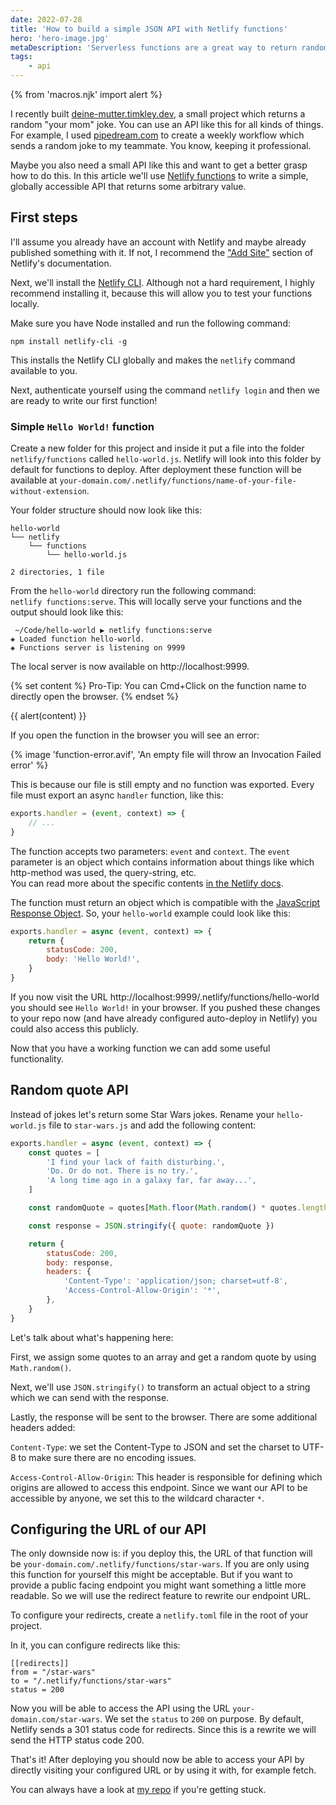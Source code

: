 ```yaml
---
date: 2022-07-28
title: 'How to build a simple JSON API with Netlify functions'
hero: 'hero-image.jpg'
metaDescription: 'Serverless functions are a great way to return random strings as JSON'
tags:
    - api
---
```


{% from 'macros.njk' import alert %}

I recently built [deine-mutter.timkley.dev](https://deine-mutter.timkley.dev/), a small project which returns a random "your mom" joke. You can use an API like this for all kinds of things. For example, I used [pipedream.com](https://pipedream.com/https://pipedream.com/) to create a weekly workflow which sends a random joke to my teammate. You know, keeping it professional.

Maybe you also need a small API like this and want to get a better grasp how to do this. In this article we'll use [Netlify functions](https://docs.netlify.com/functions/overview/) to write a simple, globally accessible API that returns some arbitrary value.

## First steps

I'll assume you already have an account with Netlify and maybe already published something with it. If not, I recommend the ["Add Site"](https://docs.netlify.com/welcome/add-new-site/) section of Netlify's documentation.

Next, we'll install the [Netlify CLI](https://docs.netlify.com/cli/get-started/). Although not a hard requirement, I highly recommend installing it, because this will allow you to test your functions locally.

Make sure you have Node installed and run the following command:

```shell
npm install netlify-cli -g
```

This installs the Netlify CLI globally and makes the `netlify` command available to you.

Next, authenticate yourself using the command `netlify login` and then we are ready to write our first function!

### Simple `Hello World!` function

Create a new folder for this project and inside it put a file into the folder `netlify/functions` called `hello-world.js`. Netlify will look into this folder by default for functions to deploy. After deployment these function will be available at `your-domain.com/.netlify/functions/name-of-your-file-without-extension`.

Your folder structure should now look like this:

```shell
hello-world
└── netlify
    └── functions
        └── hello-world.js

2 directories, 1 file
```

From the `hello-world` directory run the following command:  
`netlify functions:serve`. This will locally serve your functions and the output should look like this:

```
 ~/Code/hello-world ▶ netlify functions:serve
◈ Loaded function hello-world.
◈ Functions server is listening on 9999
```

The local server is now available on http://localhost:9999.

{% set content %}
Pro-Tip: You can Cmd+Click on the function name to directly open the browser.
{% endset %}

{{ alert(content) }}

If you open the function in the browser you will see an error:

{% image 'function-error.avif', 'An empty file will throw an Invocation Failed error' %}

This is because our file is still empty and no function was exported. Every file must export an async `handler` function, like this:

```javascript
exports.handler = (event, context) => {
	// ...
}
```

The function accepts two parameters: `event` and `context`. The `event` parameter is an object which contains information about things like which http-method was used, the query-string, etc.  
You can read more about the specific contents [in the Netlify docs](https://docs.netlify.com/functions/build-with-javascript/#synchronous-function-format).

The function must return an object which is compatible with the [JavaScript Response Object](https://developer.mozilla.org/en-US/docs/Web/API/Response/Response). So, your `hello-world` example could look like this:

```javascript
exports.handler = async (event, context) => {
	return {
		statusCode: 200,
		body: 'Hello World!',
	}
}
```

If you now visit the URL http://localhost:9999/.netlify/functions/hello-world you should see `Hello World!` in your browser. If you pushed these changes to your repo now (and have already configured auto-deploy in Netlify) you could also access this publicly.

Now that you have a working function we can add some useful functionality.

## Random quote API

Instead of jokes let's return some Star Wars jokes. Rename your `hello-world.js` file to `star-wars.js` and add the following content:

```javascript
exports.handler = async (event, context) => {
	const quotes = [
		'I find your lack of faith disturbing.',
		'Do. Or do not. There is no try.',
		'A long time ago in a galaxy far, far away...',
	]

	const randomQuote = quotes[Math.floor(Math.random() * quotes.length)]

	const response = JSON.stringify({ quote: randomQuote })

	return {
		statusCode: 200,
		body: response,
		headers: {
			'Content-Type': 'application/json; charset=utf-8',
			'Access-Control-Allow-Origin': '*',
		},
	}
}
```

Let's talk about what's happening here:

First, we assign some quotes to an array and get a random quote by using `Math.random()`.

Next, we'll use `JSON.stringify()` to transform an actual object to a string which we can send with the response.

Lastly, the response will be sent to the browser. There are some additional headers added:

`Content-Type`: we set the Content-Type to JSON and set the charset to UTF-8 to make sure there are no encoding issues.

`Access-Control-Allow-Origin`: This header is responsible for defining which origins are allowed to access this endpoint. Since we want our API to be accessible by anyone, we set this to the wildcard character `*`.

## Configuring the URL of our API

The only downside now is: if you deploy this, the URL of that function will be `your-domain.com/.netlify/functions/star-wars`. If you are only using this function for yourself this might be acceptable. But if you want to provide a public facing endpoint you might want something a little more readable. So we will use the redirect feature to rewrite our endpoint URL.

To configure your redirects, create a `netlify.toml` file in the root of your project.

In it, you can configure redirects like this:

```
[[redirects]]
from = "/star-wars"
to = "/.netlify/functions/star-wars"
status = 200
```

Now you will be able to access the API using the URL `your-domain.com/star-wars`. We set the `status` to `200` on purpose. By default, Netlify sends a 301 status code for redirects. Since this is a rewrite we will send the HTTP status code 200.

That's it! After deploying you should now be able to access your API by directly visiting your configured URL or by using it with, for example fetch.

You can always have a look at [my repo](https://github.com/timkley/deine-mutter) if you're getting stuck.
